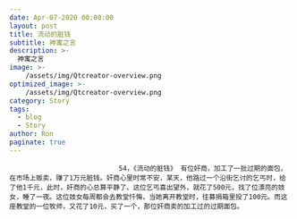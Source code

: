 ```yaml
---
date: Apr-07-2020 00:00:00
layout: post
title: 流动的脏钱
subtitle: 神寓之言
description: >-
  神寓之言
image: >-
    /assets/img/Qtcreator-overview.png
optimized_image: >-
    /assets/img/Qtcreator-overview.png
category: Story
tags:
  - blog
  - Story
author: Ron
paginate: true
---
```


							　　54，《流动的脏钱》 有位奸商，加工了一批过期的面包，在市场上贩卖，赚了1万元脏钱。奸商心里时常不安，某天，他路过一个沿街乞讨的乞丐时，给了他1千元，此时，奸商的心总算平静了。这位乞丐喜出望外，就花了500元，找了位漂亮的妓女，睡了一夜。这位妓女每周都会去教堂忏悔，当她离开教堂时，往募捐箱里投了100元。而这座教堂的一位牧师，又花了10元，买了一个，那位奸商卖的加工过的过期面包。
							
							
						